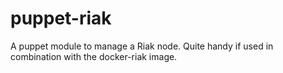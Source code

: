 # puppet-riak

A puppet module to manage a Riak node. Quite handy if used in combination with the docker-riak image.
